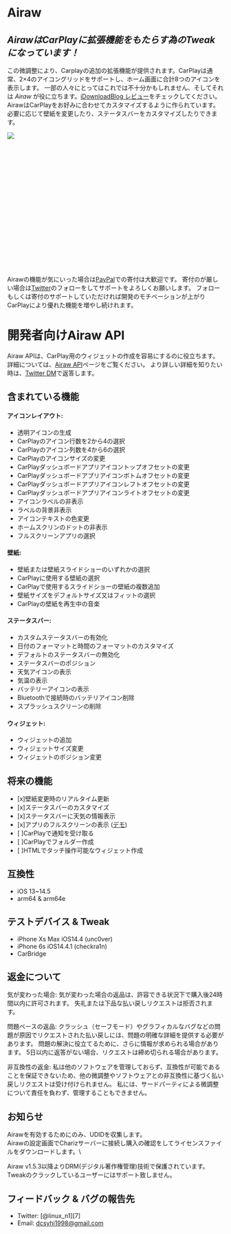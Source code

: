 # Airaw
## _AirawはCarPlayに拡張機能をもたらす為のTweakになっています！_

この微調整により、Carplayの追加の拡張機能が提供されます。CarPlayは通常、2×4のアイコングリッドをサポートし、ホーム画面に合計8つのアイコンを表示します。 一部の人々にとってはこれでは不十分かもしれません、そしてそれは _Airaw_ が役に立ちます。[iDownloadBlog レビュー][2]をチェックしてください。\
AirawはCarPlayをお好みに合わせてカスタマイズするように作られています。 必要に応じて壁紙を変更したり、ステータスバーをカスタマイズしたりできます。

<div style="height: 300px;">
    <img class="screenshot" src="https://dcsyhi1998.github.io/icons/Airaw/demo0.png" id="screenshot0">
</div><br>

Airawの機能が気にいった場合は[PayPal](https://www.paypal.me/DevDcsyhi)での寄付は大歓迎です。
寄付のが厳しい場合は[Twitter][1]のフォローをしてサポートをよろしくお願いします。
フォローもしくは寄付のサポートしていただければ開発のモチベーションが上がりCarPlayにより優れた機能を増やし続けれます。

# 開発者向けAiraw API
Airaw APIは、CarPlay用のウィジェットの作成を容易にするのに役立ちます。\
詳細については、[Airaw API][4]ページをご覧ください。
より詳しい詳細を知りたい時は、[Twitter DM][1]で返答します。

## 含まれている機能
#### アイコンレイアウト:
- 透明アイコンの生成
- CarPlayのアイコン行数を2から4の選択
- CarPlayのアイコン列数を4から6の選択
- CarPlayのアイコンサイズの変更
- CarPlayダッシュボードアプリアイコントップオフセットの変更
- CarPlayダッシュボードアプリアイコンボトムオフセットの変更
- CarPlayダッシュボードアプリアイコンレフトオフセットの変更
- CarPlayダッシュボードアプリアイコンライトオフセットの変更
- アイコンラベルの非表示
- ラベルの背景非表示
- アイコンテキストの色変更
- ホームスクリンのドットの非表示
- フルスクリーンアプリの選択
#### 壁紙:
- 壁紙または壁紙スライドショーのいずれかの選択
- CarPlayに使用する壁紙の選択
- CarPlayで使用するスライドショーの壁紙の複数追加
- 壁紙サイズをデフォルトサイズ又はフィットの選択
- CarPlayの壁紙を再生中の音楽
#### ステータスバー:
- カスタムステータスバーの有効化
- 日付のフォーマットと時間のフォーマットのカスタマイズ
- デフォルトのステータスバーの無効化
- ステータスバーのポジション
- 天気アイコンの表示
- 気温の表示
- バッテリーアイコンの表示
- Bluetoothで接続時のバッテリアイコン削除
- スプラッシュスクリーンの削除
#### ウィジェット:
- ウィジェットの追加
- ウィジェットサイズ変更
- ウィジェットのポジション変更

## 将来の機能
- [x]壁紙変更時のリアルタイム更新
- [x]ステータスバーのカスタマイズ
- [x]ステータスバーに天気の情報表示
- [x]アプリのフルスクリーンの表示 ([デモ][3])
- [ ]CarPlayで通知を受け取る
- [ ]CarPlayでフォルダー作成
- [ ]HTMLでタッチ操作可能なウィジェット作成

## 互換性
- iOS 13~14.5
- arm64 & arm64e

## テストデバイス & Tweak
- iPhone Xs Max iOS14.4 (unc0ver)
- iPhone 6s iOS14.4.1 (checkra1n)
- CarBridge

## 返金について
気が変わった場合: 気が変わった場合の返品は、許容できる状況下で購入後24時間以内に許可されます。 失礼または下品な払い戻しリクエストは拒否されます。

問題ベースの返品: クラッシュ（セーフモード）やグラフィカルなバグなどの問題が原因でリクエストされた払い戻しには、問題の明確な詳細を提供する必要があります。 問題の解決に役立てるために、さらに情報が求められる場合があります。 5日以内に返答がない場合、リクエストは締め切られる場合があります。

非互換性の返金: 私は他のソフトウェアを管理しておらず、互換性が可能であることを保証できないため、他の微調整やソフトウェアとの非互換性に基づく払い戻しリクエストは受け付けられません。 私には、サードパーティによる微調整について責任を負わず、管理することもできません。

## お知らせ
Airawを有効するためにのみ、UDIDを収集します。\
Airawの設定画面でCharizサーバーに接続し購入の確認をしてライセンスファイルをダウンロードします。\

Airaw v1.5.3以降よりDRM(デジタル著作権管理)技術で保護されています。\
Tweakのクラックしているユーザーにはサポート致しません。

## フィードバック & バグの報告先
- Twitter: [@linux_n1][7]
- Email: <dcsyhi1998@gmail.com>

[1]:https://twitter.com/intent/follow?screen_name=linux_n1
[2]:https://www.idownloadblog.com/2021/06/11/airaw/
[3]:https://twitter.com/linux_n1/status/1486356268180643841?s=20&t=GNpcgOkSLXcmHSI3L-QFOg
[4]:https://dcsyhi1998.github.io/airawapi